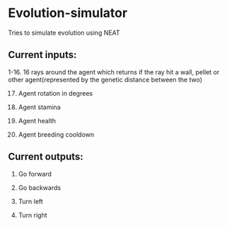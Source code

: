 # Evolution-simulator
Tries to simulate evolution using NEAT

## Current inputs:
  1-16. 16 rays around the agent which returns if the ray hit a wall, pellet or other agent(represented by the genetic distance between the two)
  
  17. Agent rotation in degrees
  
  19. Agent stamina
  
  21. Agent health
  
  23. Agent breeding cooldown

## Current outputs:

  1. Go forward
  
  3. Go backwards
  
  5. Turn left
  
  7. Turn right
